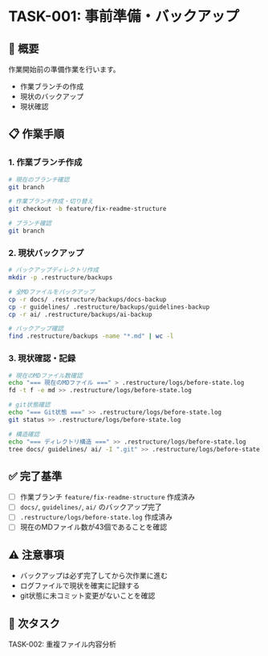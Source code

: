 # TASK-001: 事前準備・バックアップ

## 🎯 概要
作業開始前の準備作業を行います。
- 作業ブランチの作成
- 現状のバックアップ
- 現状確認

## 📋 作業手順

### 1. 作業ブランチ作成
```bash
# 現在のブランチ確認
git branch

# 作業ブランチ作成・切り替え
git checkout -b feature/fix-readme-structure

# ブランチ確認
git branch
```

### 2. 現状バックアップ
```bash
# バックアップディレクトリ作成
mkdir -p .restructure/backups

# 全MDファイルをバックアップ
cp -r docs/ .restructure/backups/docs-backup
cp -r guidelines/ .restructure/backups/guidelines-backup
cp -r ai/ .restructure/backups/ai-backup

# バックアップ確認
find .restructure/backups -name "*.md" | wc -l
```

### 3. 現状確認・記録
```bash
# 現在のMDファイル数確認
echo "=== 現在のMDファイル ===" > .restructure/logs/before-state.log
fd -t f -e md >> .restructure/logs/before-state.log

# git状態確認
echo "=== Git状態 ===" >> .restructure/logs/before-state.log
git status >> .restructure/logs/before-state.log

# 構造確認
echo "=== ディレクトリ構造 ===" >> .restructure/logs/before-state.log
tree docs/ guidelines/ ai/ -I ".git" >> .restructure/logs/before-state.log
```

## ✅ 完了基準
- [ ] 作業ブランチ `feature/fix-readme-structure` 作成済み
- [ ] `docs/`, `guidelines/`, `ai/` のバックアップ完了
- [ ] `.restructure/logs/before-state.log` 作成済み
- [ ] 現在のMDファイル数が43個であることを確認

## ⚠️ 注意事項
- バックアップは必ず完了してから次作業に進む
- ログファイルで現状を確実に記録する
- git状態に未コミット変更がないことを確認

## 🔄 次タスク
TASK-002: 重複ファイル内容分析